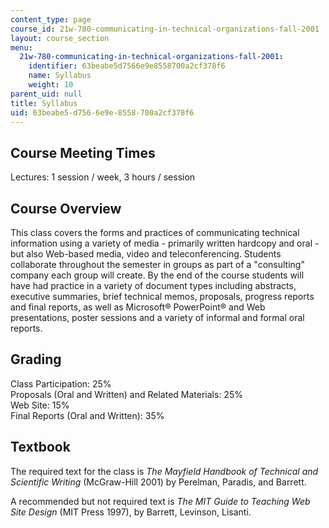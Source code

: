 ```yaml
---
content_type: page
course_id: 21w-780-communicating-in-technical-organizations-fall-2001
layout: course_section
menu:
  21w-780-communicating-in-technical-organizations-fall-2001:
    identifier: 63beabe5d7566e9e8558700a2cf378f6
    name: Syllabus
    weight: 10
parent_uid: null
title: Syllabus
uid: 63beabe5-d756-6e9e-8558-700a2cf378f6
---
```


Course Meeting Times
--------------------

Lectures: 1 session / week, 3 hours / session

Course Overview
---------------

This class covers the forms and practices of communicating technical information using a variety of media - primarily written hardcopy and oral - but also Web-based media, video and teleconferencing. Students collaborate throughout the semester in groups as part of a "consulting" company each group will create. By the end of the course students will have had practice in a variety of document types including abstracts, executive summaries, brief technical memos, proposals, progress reports and final reports, as well as Microsoft® PowerPoint® and Web presentations, poster sessions and a variety of informal and formal oral reports.

Grading
-------

Class Participation: 25%  
Proposals (Oral and Written) and Related Materials: 25%  
Web Site: 15%  
Final Reports (Oral and Written): 35%

Textbook
--------

The required text for the class is _The Mayfield Handbook of Technical and Scientific Writing_ (McGraw-Hill 2001) by Perelman, Paradis, and Barrett.

A recommended but not required text is _The MIT Guide to Teaching Web Site Design_ (MIT Press 1997), by Barrett, Levinson, Lisanti.